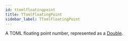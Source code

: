 ```yaml
---
id: ttomlfloatingpoint
title: TTomlFloatingPoint
sidebar_label: TTomlFloatingPoint
---
```


A TOML floating point number, represented as a [Double](../../../brl/brl.blitz/#double).


